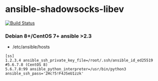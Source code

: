 # ansible-shadowsocks-libev
[![Build Status](https://travis-ci.org/xxooxxooxx/ansible-shadowsocks-libev.svg?branch=master)](https://travis-ci.org/xxooxxooxx/ansible-shadowsocks-libev)

### Debian 8+/CentOS 7+ ansible >2.3

* /etc/ansible/hosts
```
[ss]
1.2.3.4 ansible_ssh_private_key_file=/root/.ssh/ansible_id_ed25519
#5.6.7.8 (CentOS 8)
5.6.7.8:99 ansible_python_interpreter=/usr/bin/python3 ansible_ssh_pass='2Hc?5!F4JSeU1zzk'
```
